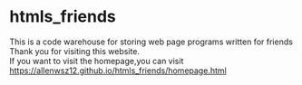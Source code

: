 # htmls_friends
This is a code warehouse for storing web page programs written for friends  
Thank you for visiting this website.  
If you want to visit the homepage,you can visit https://allenwsz12.github.io/htmls_friends/homepage.html  
